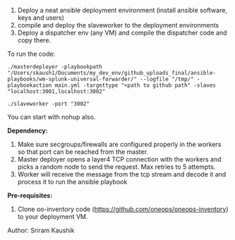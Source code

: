 
1. Deploy a neat ansible deployment environment (install ansible software, keys and users)
2. compile and deploy the slaveworker to the deployment environments
3. Deploy a dispatcher env (any VM) and compile the dispatcher code and copy there. 

To run the code: 

```
./masterdeployer -playbookpath "/Users/skaush1/Documents/my_dev_env/github_uploads_final/ansible-playbooks/wm-splunk-universal-forwarder/" --logfile "/tmp/" -playbookaction main.yml -targettype "<path to github path" -slaves "localhost:3001,localhost:3002"

./slaveworker -port "3002"

```
You can start with nohup also.

**Dependency:**
 
1. Make sure secgroups/firewalls are configured properly in the workers so that port can be reached from the master.
2. Master deployer opens a layer4 TCP connection with the workers and picks a random node to send the request. Max retries to 5 attempts. 
3. Worker will receive the message from the tcp stream and decode it and process it to run the ansible playbook

**Pre-requisites:**

1. Clone oo-inventory code (https://github.com/oneops/oneops-inventory) to your deployment VM. 


Author: Sriram Kaushik
